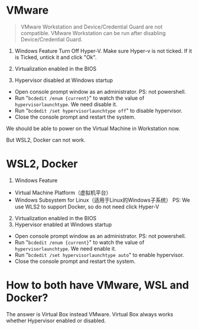 # VMware

> VMware Workstation and Device/Credential Guard are not compatible. VMware Workstation can be run after disabling Device/Credential Guard.

1. Windows Feature
Turn Off Hyper-V. Make sure Hyper-v is not ticked. If it is Ticked, untick it and click "Ok".

2. Virtualization enabled in the BIOS

3. Hypervisor disabled at Windows startup
- Open console prompt window as an administrator. PS: not powershell.
- Run "`bcdedit /enum {current}`" to watch the value of `hypervisorlaunchtype`. We need disable it.
- Run "`bcdedit /set hypervisorlaunchtype off`" to disable hypervisor.
- Close the console prompt and restart the system.



We should be able to power on the Virtual Machine in Workstation now.

But WSL2, Docker can not work.

# WSL2, Docker
1. Windows Feature
- Virtual Machine Platform（虚拟机平台）
- Windows Subsystem for Linux（适用于Linux的Windows子系统）
PS: We use WLS2 to support Docker, so do not need click Hyper-V

2. Virtualization enabled in the BIOS
3. Hypervisor enabled at Windows startup
- Open console prompt window as an administrator. PS: not powershell.
- Run "`bcdedit /enum {current}`" to watch the value of `hypervisorlaunchtype`. We need enable it.
- Run "`bcdedit /set hypervisorlaunchtype auto`" to enable hypervisor.
- Close the console prompt and restart the system.

# How to both have VMware, WSL and Docker?

The answer is Virtual Box instead VMware. Virtual Box always works whether Hypervisor enabled or disabled.